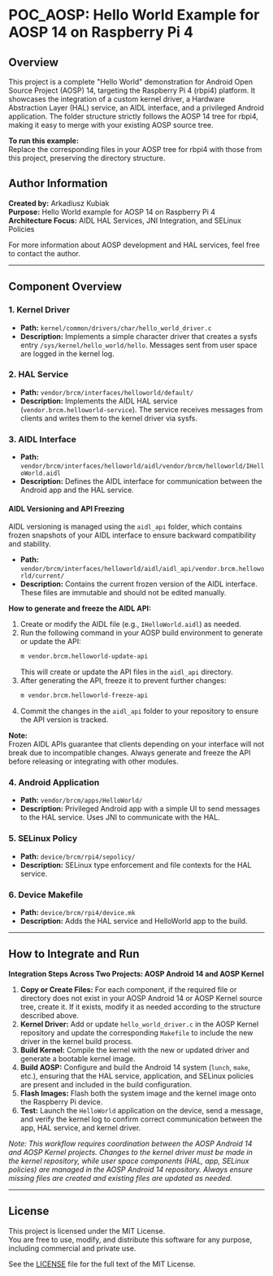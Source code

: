 # POC_AOSP: Hello World Example for AOSP 14 on Raspberry Pi 4

## Overview

This project is a complete "Hello World" demonstration for Android Open Source Project (AOSP) 14, targeting the Raspberry Pi 4 (rbpi4) platform. It showcases the integration of a custom kernel driver, a Hardware Abstraction Layer (HAL) service, an AIDL interface, and a privileged Android application. The folder structure strictly follows the AOSP 14 tree for rbpi4, making it easy to merge with your existing AOSP source tree.

**To run this example:**  
Replace the corresponding files in your AOSP tree for rbpi4 with those from this project, preserving the directory structure.

## Author Information

**Created by:** Arkadiusz Kubiak  
**Purpose:** Hello World example for AOSP 14 on Raspberry Pi 4  
**Architecture Focus:** AIDL HAL Services, JNI Integration, and SELinux Policies

For more information about AOSP development and HAL services, feel free to contact the author.

---

## Component Overview

### 1. Kernel Driver

- **Path:** `kernel/common/drivers/char/hello_world_driver.c`
- **Description:** Implements a simple character driver that creates a sysfs entry `/sys/kernel/hello_world/hello`. Messages sent from user space are logged in the kernel log.

### 2. HAL Service

- **Path:** `vendor/brcm/interfaces/helloworld/default/`
- **Description:** Implements the AIDL HAL service (`vendor.brcm.helloworld-service`). The service receives messages from clients and writes them to the kernel driver via sysfs.

### 3. AIDL Interface

- **Path:** `vendor/brcm/interfaces/helloworld/aidl/vendor/brcm/helloworld/IHelloWorld.aidl`
- **Description:** Defines the AIDL interface for communication between the Android app and the HAL service.

#### AIDL Versioning and API Freezing

AIDL versioning is managed using the `aidl_api` folder, which contains frozen snapshots of your AIDL interface to ensure backward compatibility and stability.

- **Path:** `vendor/brcm/interfaces/helloworld/aidl/aidl_api/vendor.brcm.helloworld/current/`
- **Description:** Contains the current frozen version of the AIDL interface. These files are immutable and should not be edited manually.

**How to generate and freeze the AIDL API:**
1. Create or modify the AIDL file (e.g., `IHelloWorld.aidl`) as needed.
2. Run the following command in your AOSP build environment to generate or update the API:
   ```sh
   m vendor.brcm.helloworld-update-api
   ```
   This will create or update the API files in the `aidl_api` directory.
3. After generating the API, freeze it to prevent further changes:
   ```sh
   m vendor.brcm.helloworld-freeze-api
   ```
4. Commit the changes in the `aidl_api` folder to your repository to ensure the API version is tracked.

**Note:**  
Frozen AIDL APIs guarantee that clients depending on your interface will not break due to incompatible changes. Always generate and freeze the API before releasing or integrating with other modules.

### 4. Android Application

- **Path:** `vendor/brcm/apps/HelloWorld/`
- **Description:** Privileged Android app with a simple UI to send messages to the HAL service. Uses JNI to communicate with the HAL.

### 5. SELinux Policy

- **Path:** `device/brcm/rpi4/sepolicy/`
- **Description:** SELinux type enforcement and file contexts for the HAL service.

### 6. Device Makefile

- **Path:** `device/brcm/rpi4/device.mk`
- **Description:** Adds the HAL service and HelloWorld app to the build.

---

## How to Integrate and Run

**Integration Steps Across Two Projects: AOSP Android 14 and AOSP Kernel**

1. **Copy or Create Files:** For each component, if the required file or directory does not exist in your AOSP Android 14 or AOSP Kernel source tree, create it. If it exists, modify it as needed according to the structure described above.
2. **Kernel Driver:** Add or update `hello_world_driver.c` in the AOSP Kernel repository and update the corresponding `Makefile` to include the new driver in the kernel build process.
3. **Build Kernel:** Compile the kernel with the new or updated driver and generate a bootable kernel image.
4. **Build AOSP:** Configure and build the Android 14 system (`lunch`, `make`, etc.), ensuring that the HAL service, application, and SELinux policies are present and included in the build configuration.
5. **Flash Images:** Flash both the system image and the kernel image onto the Raspberry Pi device.
6. **Test:** Launch the `HelloWorld` application on the device, send a message, and verify the kernel log to confirm correct communication between the app, HAL service, and kernel driver.

*Note: This workflow requires coordination between the AOSP Android 14 and AOSP Kernel projects. Changes to the kernel driver must be made in the kernel repository, while user space components (HAL, app, SELinux policies) are managed in the AOSP Android 14 repository. Always ensure missing files are created and existing files are updated as needed.*

---

## License

This project is licensed under the MIT License.  
You are free to use, modify, and distribute this software for any purpose, including commercial and private use.

See the [LICENSE](LICENSE) file for the full text of the MIT License.